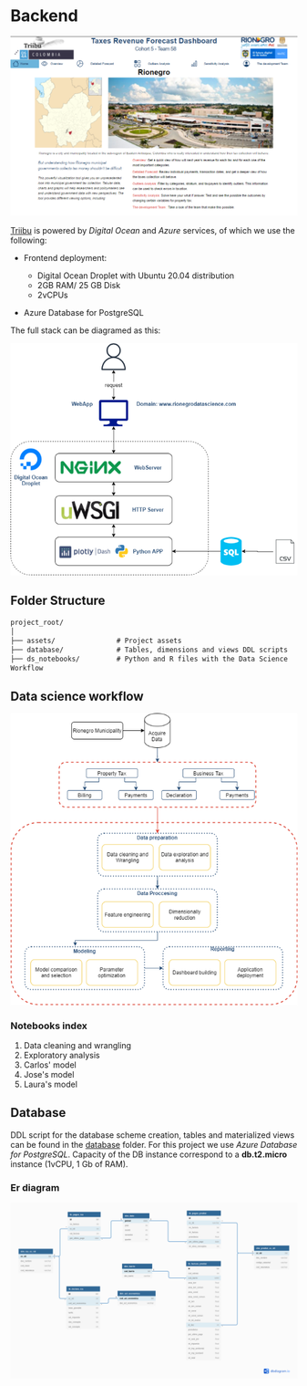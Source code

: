 # Backend

![image info](./assets/Home_ss.PNG)

[Triibu](www.rionegrodatascience.com "Frontend") is powered by _Digital Ocean_ and _Azure_ services, of which we use the following:

- Frontend deployment:
  - Digital Ocean Droplet with Ubuntu 20.04 distribution
  - 2GB RAM/ 25 GB Disk
  - 2vCPUs

- Azure Database for PostgreSQL

The full stack can be diagramed as this:

![image info](./assets/Architecture.png)

## Folder Structure

```
project_root/
│
├── assets/               # Project assets
├── database/             # Tables, dimensions and views DDL scripts
├── ds_notebooks/         # Python and R files with the Data Science Workflow
```
## Data science workflow

![image info](./assets/DS_Workflow.png)

### Notebooks index

1. Data cleaning and wrangling
2. Exploratory analysis
3. Carlos' model
4. Jose's model
5. Laura's model

## Database

DDL script for the database scheme creation, tables and materialized views can be found in the [database](../-/tree/master/database) folder. For this project we use _Azure Database for PostgreSQL_. Capacity of the DB instance correspond to a **db.t2.micro** instance (1vCPU, 1 Gb of RAM). 

### Er diagram

![image info](./assets/ER_diagram.png)
